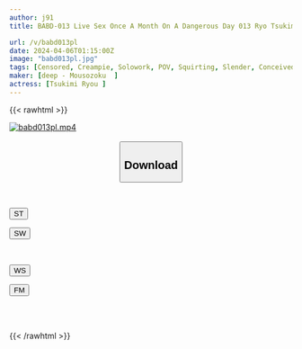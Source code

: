 ```yaml
---
author: j91
title: BABD-013 Live Sex Once A Month On A Dangerous Day 013 Ryo Tsukimi Ryo

url: /v/babd013pl
date: 2024-04-06T01:15:00Z
image: "babd013pl.jpg"
tags: [Censored, Creampie, Solowork, POV, Squirting, Slender, Conceived	]
maker: [deep - Mousozoku  ]
actress: [Tsukimi Ryou ]
---
```



{{< rawhtml >}}

<div class="video" data-videoid="wlbp33K8zzsJbAL">
    <a href="javascript:;">
        <img src="/v/babd013pl/babd013pl.jpg" width="WIDTH" height="HEIGHT" alt="babd013pl.mp4" loading="lazy">
    </a>
</div>

<script type="text/javascript" src="https://j91.asia/asset/on-demand-st.js"></script>

<br>
  <link rel="stylesheet" href="https://j91.asia/asset/bs5.css">
  
  <center>
  <button class="btn btn-primary" type="button" data-bs-toggle="collapse" data-bs-target=".multi-collapse" aria-expanded="false" aria-controls="multiCollapseExample1 multiCollapseExample2"><h2>Download</h2></button></center>
</p>
<div class="row">
  <div class="col">
    <div class="collapse multi-collapse" id="multiCollapseExample1">
      <div class="card card-body">
	      	      <br>
<div class="buttons">  
<p><a href="https://streamtape.to/v/wlbp33K8zzsJbAL" target="_blank"><button class="btn-hover color-3"><i class="fa fa-download"></i> ST</button></a></p>
<p><a href="https://asnwish.com/annjvspuaih0" target="_blank"><button class="btn-hover color-2"><i class="fa fa-download"></i> SW</button></a></p></div>
    </div>
  </div>
</div>
  <div class="col">
    <div class="collapse multi-collapse" id="multiCollapseExample2">
      <div class="card card-body">
	      <br>
<div class="buttons">
<p><a href="https://wolfstream.tv/nw53ffieu7r5"><button class="btn-hover color-9"><i class="fa fa-download"></i> WS</button></a></p>
<p><a href="https://filemoon.sx/d/x9vz34n08mjq"><button class="btn-hover color-8"><i class="fa fa-download"></i> FM</button></a></p></div>
<br><br>
      </div>
    </div>
  </div>
</div>

{{< /rawhtml >}}
